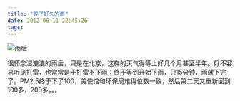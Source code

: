 ```yaml
---
title: "等了好久的雨"
date: 2012-06-11 22:45:26
tags:
---
```


![雨后](../../../images/2012/IMG_1326-2012-06-09-17-32-57-2.jpg "雨后")

很怀念湿漉漉的雨后，只是在北京，这样的天气得等上好几个月甚至半年。好不容易听见打雷，也常常是干打雷不下雨；终于等到开始下雨，只15分钟，雨就下完了。PM2.5终于下了100，美使馆和环保局难得位数一致，然后第二天又重新回到100多，200多。。。